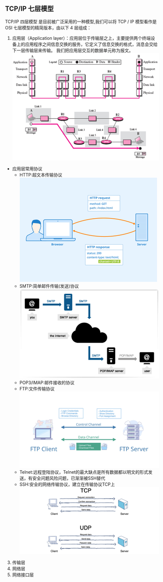 ## TCP/IP 七层模型

TCP/IP 四层模型 是目前被广泛采用的一种模型,我们可以将 TCP / IP 模型看作是 OSI 七层模型的精简版本，由以下 4 层组成：

1. 应用层（Application layer）：应用层位于传输层之上，主要提供两个终端设备上的应用程序之间信息交换的服务，它定义了信息交换的格式，消息会交给下一层传输层来传输。 我们把应用层交互的数据单元称为报文。
   ![img.png](img/Applicationlayer.png)

+ 应用层常用协议
    + HTTP:超文本传输协议  
      ![HTTP](img/HTTP.png)
    + SMTP:简单邮件传输(发送)协议
      ![SMTP](img/SMTP.png)
    + POP3/IMAP:邮件接收的协议
    + FTP:文件传输协议
      ![FTP](img/FTP.png)
    + Telnet:远程登陆协议，Telnet的最大缺点是所有数据都以明文的形式发送，有安全问题风险问题，已渐渐被SSH替代
    + SSH:安全的网络传输协议，建立在传输协议TCP上
      ![SSH](img/SSH.png)

3. 传输层
4. 网络层
5. 网络接口层
